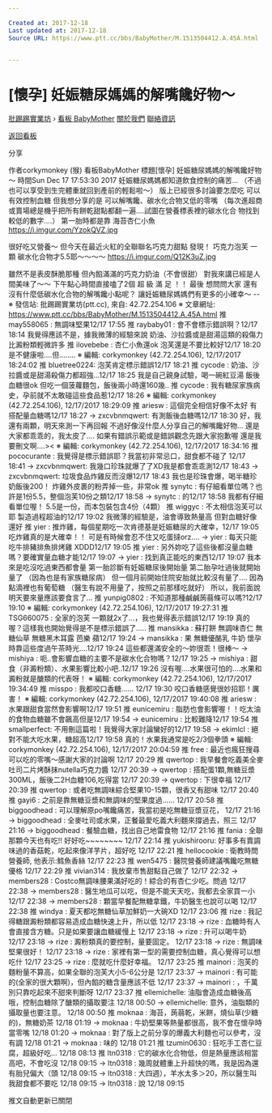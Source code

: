 ```yaml
---

Created at: 2017-12-18
Last updated at: 2017-12-18
Source URL: https://www.ptt.cc/bbs/BabyMother/M.1513504412.A.45A.html


---
```


# [懷孕] 妊娠糖尿媽媽的解嘴饞好物～


[批踢踢實業坊](https://www.ptt.cc/) › [看板 BabyMother](https://www.ptt.cc/bbs/BabyMother/index.html) [關於我們](https://www.ptt.cc/about.html) [聯絡資訊](https://www.ptt.cc/contact.html)

[返回看板](https://www.ptt.cc/bbs/BabyMother/index.html)

分享

作者corkymonkey (猴)
看板BabyMother
標題\[懷孕\] 妊娠糖尿媽媽的解嘴饞好物～
時間Sun Dec 17 17:53:30 2017
妊娠糖尿媽媽都知道飲食控制的痛苦... （不過也可以享受到生完體重就回到產前的輕鬆啦～） 版上已經很多討論要怎麼吃 可以有效控制血糖 但我想分享的是 可以解嘴饞、碳水化合物又低的零嘴 （每次進超商或賣場總是機乎把所有餅乾甜點都翻一遍....試圖在營養標表裡的碳水化合 物找到較低的數字....） 第一胎時都是靠 海苔杏仁小魚 <https://i.imgur.com/YzokQVZ.jpg>

很好吃又營養～ 但今天在最近火紅的全聯聯名巧克力甜點 發現！ 巧克力泡芙 一顆 碳水化合物才5.5耶～～～～ <https://i.imgur.com/Q12K3uZ.jpg>

雖然不是表皮酥脆那種 但內餡滿滿的巧克力奶油（不會很甜） 對我來講已經是人間美味了～～ 下午點心時間直接嗑了2個 超 級 滿 足 ！！ 最後 想問問大家 還有沒有什麼低碳水化合物的解嘴饞小點呢？ 讓妊娠糖尿媽媽們有更多的小確幸～ -- ※ 發信站: 批踢踢實業坊(ptt.cc), 來自: 42.72.254.106 ※ 文章網址: <https://www.ptt.cc/bbs/BabyMother/M.1513504412.A.45A.html>
推 may558065 : 無調味堅果12/17 17:55
推 raybaby01 : 會不會標示錯誤啊？12/17 18:14
我覺得應該不是，據我微薄的經驗來說 奶油、沙拉醬或是甜湯這類的殺傷力 比澱粉類輕微許多
推 ilovebebe : 杏仁小魚還ok 泡芙還是不要比較好12/17 18:20
是不健康啦....但........ ※ 編輯: corkymonkey (42.72.254.106), 12/17/2017 18:24:02
推 bluetree0224: 泡芙肯定標示錯誤12/17 18:21
推 cycode : 奶油、沙拉醬或是甜湯殺傷力都超強...12/17 18:25
我是自己親身試驗，喝一碗紅豆湯 飯後血糖很ok 但吃一個菠蘿麵包，飯後兩小時還160幾..
推 cycode : 我有糖尿家族病史，孕前就不太敢碰這些食品惹12/17 18:26
※ 編輯: corkymonkey (42.72.254.106), 12/17/2017 18:29:09
推 ariesw : 這個完全相信好像不太好 有搭配量血糖嗎12/17 18:27
→ zxcvbnmqwert: 有測飯後血糖嗎12/17 18:30
好，我還有兩顆，明天來測一下再回報 不過好像沒什麼人分享自己的解嘴饞好物... 還是大家都乖乖的，我太皮了.... 如果有錯誤示範或是錯誤觀念先跟大家抱歉喔 還是我要刪文啊....>< ※ 編輯: corkymonkey (42.72.254.106), 12/17/2017 18:34:16
推 pococurante : 我覺得是標示錯誤耶？我當初非常忌口，甜食都不碰了 12/17 18:41
→ zxcvbnmqwert: 我幾口珍珠就爆了了XD我是都會乖乖測12/17 18:43
→ zxcvbnmqwert: 垃圾食品炸雞反而沒爆12/17 18:43
我也是珍珠會爆，喝半糖珍奶飯後200！ 炸雞外皮裹的粉弄掉一些，非常ok
推 synytc : 有仔細看單位嗎？也許是1份5.5，整個泡芙10份之類12/17 18:58
→ synytc : 的12/17 18:58
我都有仔細看單位喔！ 5.5是一份，而本包裝包含4份（4顆）
推 wiggyc : 不太相信泡芙可以耶 製造過程超油的12/17 19:02
我微薄的經驗是，油會導致熱量高 但對血糖好像還好
推 yier : 推炸雞，每個星期吃一次肯德基是妊娠糖尿的大確幸，12/17 19:05
吃炸雞真的是大確幸！！ 可是有時候會忍不住又吃蛋撻orz....
→ yier : 每天只能吃牛排豬排魚排烤雞 XDDD12/17 19:05
推 yier : 另外妳吃了這些後都沒量血糖嗎？要確實量血糖才能12/17 19:07
→ yier : 找到真正能吃的東西12/17 19:07
我本來是吃沒吃過東西都會量 第一胎診斷有妊娠糖尿後開始量 第二胎孕吐過後就開始量了 （因為也是有家族糖尿病） 但一個月前開始住院安胎就比較沒有量了.... 因為點滴裡也有葡萄糖 （醫生有說不用量了，按照之前那樣吃就好） 所以，我前面說明天要來量應該要食言了...
推 yunpig0802 : 不知道那種鹹鹹蒟蒻條可以嗎?12/17 19:10
※ 編輯: corkymonkey (42.72.254.106), 12/17/2017 19:27:31
推 TSG660075 : 全家的泡芙 一顆就2x了...，我也覺得表示錯誤12/17 19:19
真的喔？這樣我也開始覺得是不是標示錯誤了.....
推 mansikka : 蘇打餅 無調味杏仁 無糖仙草 無糖黑木耳露 芭樂 蘋12/17 19:24
→ mansikka : 果 無糖優酪乳 牛奶 懷孕時靠這些度過午茶時光....12/17 19:24
這些都還滿安全的～妳很乖！很棒～
→ mishiya : 呃..會影響血糖的主要不是碳水化合物嗎？12/17 19:25
→ mishiya : 甜食（非澱粉類）、水果影響比較小吧..12/17 19:26
沒有喔....水果很可怕的....水果和澱粉就是醣類的代表呀！ ※ 編輯: corkymonkey (42.72.254.106), 12/17/2017 19:34:49
推 misspo : 我都咬口香糖…… 12/17 19:30
咬口香糖感覺很妙招耶！厲害！ ※ 編輯: corkymonkey (42.72.254.106), 12/17/2017 19:40:08
推 ariesw : 水果跟甜食當然會影響啊12/17 19:51
推 eunicemiru : 脂肪也會影響喔！！吃太油的食物血糖雖不會飆高但是12/17 19:54
→ eunicemiru : 比較難降12/17 19:54
推 smallperfect: 不用刪這篇啦！我覺得大家討論蠻好的12/17 19:58
→ ekimlcl : 絕對不能大吃水果，糖超高12/17 19:58
真的！水果我通常是吃2/3個拳頭 ※ 編輯: corkymonkey (42.72.254.106), 12/17/2017 20:04:59
推 free : 最近也瘋狂搜尋可以吃的零嘴～感謝大家的討論啊 12/17 20:29
推 qwertop : 我早餐會吃義美全麥吐司二片烤酥抹nutella巧克力醬 12/17 20:39
→ qwertop : 搭配蛋1顆,無糖豆漿300ML，飯後二2H血糖106,吃得當 12/17 20:39
→ qwertop : 下很幸福 12/17 20:39
推 qwertop : 或者吃無調味綜合堅果10-15顆，很香又有甜味 12/17 20:40
推 gayi6 : 之前是靠無糖豆漿和無調味的堅果度過…… 12/17 20:58
推 biggoodhead : 可以理解原po嘴饞痛苦，我當初是吃無糖豆漿豆花， 12/17 21:16
→ biggoodhead : 全麥吐司或水果，正餐最愛吃義大利麵來撐過去，照三 12/17 21:16
→ biggoodhead : 餐驗血糖，找出自己地雷食物 12/17 21:16
推 fania : 全聯那顆今天也有吃!! 好好吃~~~~~~~~ 12/17 22:14
推 yukishirooru: 好事多有賣調味過的香菇乾，吃起來像洋芋片，超好吃 12/17 22:21
推 hellocookie : 衛教時問營養師, 他表示:鱈魚香絲 12/17 22:23
推 wen5475 : 醫院營養師建議嘴饞吃無糖優格 12/17 22:29
推 vivian314 : 我放棄市售甜點自己做了 12/17 22:32
→ members28 : Costco無調味腰果滿好吃的！綜合的有杏仁少吃。問過 12/17 22:38
→ members28 : 醫生地瓜可以吃，但是不能天天吃，我都去全家買一小 12/17 22:38
→ members28 : 顆當早餐配無糖拿鐵，牛奶醫生也說可以喝 12/17 22:38
推 windya : 夏天都吃無糖仙草加鮮奶一大碗XD 12/17 23:06
推 rize : 我記得糖跟澱粉類都容易造成血糖快速上升，所以低 12/17 23:18
→ rize : 血糖時有人會直接含方糖。只是如果要讓血糖緩慢上 12/17 23:18
→ rize : 升可以喝牛奶 12/17 23:18
→ rize : 澱粉類真的要控制，量要固定。 12/17 23:18
→ rize : 無調味堅果很好！ 12/17 23:18
→ rize : 家裡有第一型的需要控制血糖，真心覺得可以想吃什 12/17 23:25
→ rize : 麼就吃什麼好幸福。 12/17 23:25
推 mainori : 泡芙的麵粉量不算高，如果全聯的泡芙大小5-6公分是 12/17 23:37
→ mainori : 有可能的(全家的很大顆啊)，但內餡的糖含量應該不低 12/17 23:37
→ mainori : ，千萬別只靠吃起來不甜來判斷呀 12/17 23:37
推 ellemichelle: 油脂會造成血糖後高哦，控制血糖除了醣類的攝取要注 12/18 00:50
→ ellemichelle: 意外，油脂類的攝取量也要注意。 12/18 00:50
推 moknaa : 海苔，蒟蒻乾，米餅，燒仙草(少糖的)，無糖奶茶 12/18 01:19
→ moknaa : 牛奶堅果等熱量都很高，我不會在懷孕時當零嘴 12/18 01:20
→ moknaa : 對了版上之前分享的爆義大利麵也可以參考，沒有調 12/18 01:21
→ moknaa : 味的 12/18 01:21
推 tzumin0630 : 狂吃手工杏仁豆腐，超級好吃… 12/18 08:13
推 ltn0318 : 它的碳水化合物低，但是熱量應該相當高吧，不會吃沒 12/18 09:15
→ ltn0318 : 幾周就體重上升超快的嗎，我是因為還有胎兒偏大（頭 12/18 09:15
→ ltn0318 : 大四週），羊水太多＞20，所以醫生叫我甜食都不要吃 12/18 09:15
→ ltn0318 : 說 12/18 09:15

推文自動更新已關閉

